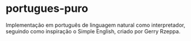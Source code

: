 # portugues-puro
Implementação em português de linguagem natural como interpretador, seguindo como inspiração o Simple English, criado por Gerry Rzeppa.
